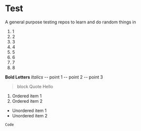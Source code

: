 # Test
A general purpose testing repos to learn and do random things in

1. 1
2. 2
3. 3
4. 4
5. 5
6. 6
7. 7
8. 8


**Bold Letters**
*Italics*
-- point 1
-- point 2
-- point 3


> block Quote
> Hello

1. Ordered item 1
2. Ordered item 2

- Unordered item 1
- Unordered item 2

 `Code `
 
